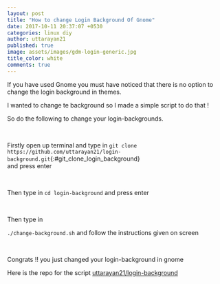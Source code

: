 ```yaml
---
layout: post
title: "How to change Login Background Of Gnome"
date: 2017-10-11 20:37:07 +0530
categories: linux diy
author: uttarayan21
published: true
image: assets/images/gdm-login-generic.jpg
title_color: white
comments: true
---
```


If you have used Gnome you must have noticed that there is no option to change the login background in themes.

I wanted to change te background so I made a simple script to do that !

So do the following to change your login-backgrounds.

<br/>

Firstly open up terminal and type in
`git clone https://github.com/uttarayan21/login-background.git`{:#git_clone_login_background}
<br/>
 and press enter



<!-- Wait for the cloning to finish. -->


<br/>

Then type in
`cd login-background`
 and press enter

<br/>

Then type in

`./change-background.sh`
 and follow the instructions given on screen

<br/>

Congrats !! you just changed your login-background in gnome


Here is the repo for the script [uttarayan21/login-background](https://github.com/uttarayan21/login-background)
